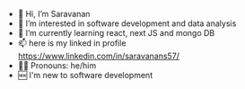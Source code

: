 - 👋 Hi, I’m Saravanan
- 👀 I’m interested in software development and data analysis
- 🌱 I’m currently learning react, next JS and mongo DB
- 📫 here is my linked in profile https://www.linkedin.com/in/saravanans57/
- 👦🏼 Pronouns: he/him
- 🆕 I'm new to software development 

<!---
Saravanan-57/Saravanan-57 is a ✨ special ✨ repository because its `README.md` (this file) appears on your GitHub profile.
You can click the Preview link to take a look at your changes.
--->
